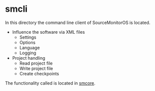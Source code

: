 # smcli

In this directory the command line client of SourceMonitorOS is located.

- Influence the software via XML files
  - Settings
  - Options
  - Language
  - Logging
- Project handling
  - Read project file
  - Write project file
  - Create checkpoints

The functionality called is located in [smcore][smcore].

[smcore]: ./../smcore/readme.md
